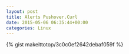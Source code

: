```yaml
---
layout: post                                                                                                              
title: Alerts Pushover.Curl                                                                                                                       
date: 2015-05-06 06:35:44+00:00                                                                                                                        
categories: Linux                                                                                                                
---                                                                                                                              
```


{% gist makeittotop/3c0c0ef2642debaf059f %}                                                                                                           

